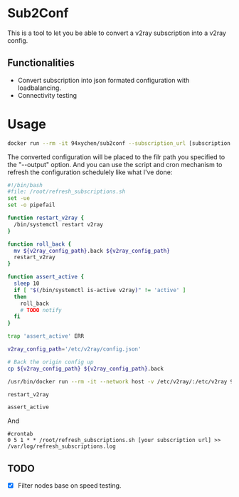 # Sub2Conf
This is a tool to let you be able to convert a v2ray subscription into a v2ray config.

## Functionalities
* Convert subscription into json formated configuration with loadbalancing.
* Connectivity testing

# Usage
```Bash
docker run --rm -it 94xychen/sub2conf --subscription_url [subscription link] --output [path of configuration file] --speed_testing
```

The converted configuration will be placed to the filr path you specified to the "--output" option. And you can use the script and cron mechanism to refresh the configuration schedulely like what I've done:

```Bash
#!/bin/bash
#file: /root/refresh_subscriptions.sh
set -ue
set -o pipefail

function restart_v2ray {
  /bin/systemctl restart v2ray
}

function roll_back {
  mv ${v2ray_config_path}.back ${v2ray_config_path}
  restart_v2ray
}

function assert_active {
  sleep 10
  if [ "$(/bin/systemctl is-active v2ray)" != 'active' ]
  then
    roll_back
    # TODO notify
  fi
}

trap 'assert_active' ERR

v2ray_config_path='/etc/v2ray/config.json'

# Back the origin config up
cp ${v2ray_config_path} ${v2ray_config_path}.back

/usr/bin/docker run --rm -it --network host -v /etc/v2ray/:/etc/v2ray 94xychen/sub2conf:latest --subscription_url "$1" --output ${v2ray_config_path} --speed_testing

restart_v2ray

assert_active
```

And

```
#crontab
0 5 1 * * /root/refresh_subscriptions.sh [your subscription url] >> /var/log/refresh_subscriptions.log
```

## TODO
- [x] Filter nodes base on speed testing.
